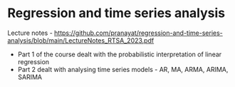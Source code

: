 # Regression and time series analysis

Lecture notes - https://github.com/pranayat/regression-and-time-series-analysis/blob/main/LectureNotes_RTSA_2023.pdf

- Part 1 of the course dealt with the probabilistic interpretation of linear regression
- Part 2 dealt with analysing time series models - AR, MA, ARMA, ARIMA, SARIMA

